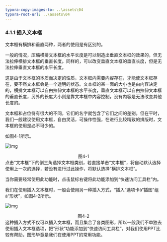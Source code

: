 ```yaml
---
typora-copy-images-to: ..\assets\04
typora-root-url: ..\assets\04
---
```


### 4.1.1  插入文本框

文本框有横排和垂直两种，两者的使用是有区别的。

一般的情况，压缩横排文本框的水平长度是可以制造出垂直文本框的效果的，但无法拉伸横排文本框的垂直长度。同样的，可以改变垂直文本框的垂直长度，但是无法拉伸垂直文本框的水平长度。

这是由于文本框的本质而决定的性质，文本框内需要内容存在，才能使文本框存在，要不然文本框会是一个透明的状态。文本框的某一面的大小也是由内容决定的，横排文本框可以自由拉伸文本框的水平长度，垂直文本框可以自由拉伸文本框的垂直长度，另外的长度大小则是靠文本框中内容控制，没有内容是无法改变其他长度的。

文本框和占位符有很大的不同，它们的名字就包含了它们之间的差别。但在平时，我们一般建议使用文本框，自由灵活，可操作性强，在进行比较精致的排版时，文本框的使用是必不可少的。

如图4-1所示。

![img](/image001.png)

<center>图4-1</center>
点击“文本框”下的倒三角选择文本框类别，若直接单击“文本框”，将自动默认选择使用上一次的选择，若没有进行过此操作，将默认选择“横排文本框”。

当你需要经常使用此功能时，点击鼠标右键将此功能添加到“快速访问工具栏”内。

我们在使用插入文本框时，一般会使用另一种插入方式，“插入”选项卡à“插图”组à“形状”，如图4-2所示。

![img](/image002.png)

<center>图4-2</center>
这种插入方式不仅可以插入文本框，而且集合了各类图形，所以一般我们不单独去使用插入文本框选项，把“形状”功能添加到“快速访问工具栏”，对我们使用PPT比较有帮助，图形毕竟是我们在使用PPT的常用功能。